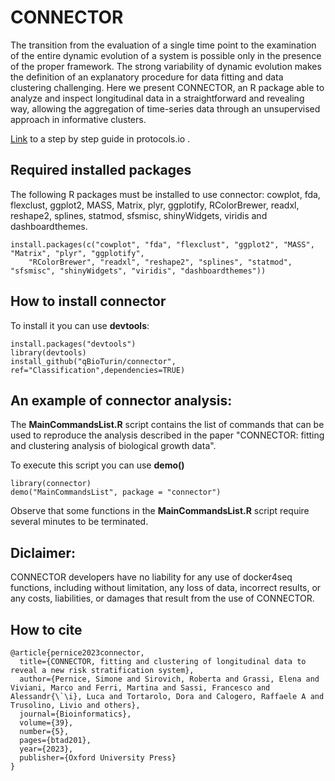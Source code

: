 # CONNECTOR
The transition from the evaluation of a single time point to the examination of the entire dynamic evolution of a system is possible only in the presence of the proper framework. The strong variability of dynamic evolution makes the definition of an explanatory procedure for data fitting and data clustering challenging. Here we present CONNECTOR, an R package able to analyze and inspect longitudinal data in a straightforward and revealing way, allowing the aggregation of time-series data through an unsupervised approach in informative clusters.

[Link](https://www.protocols.io/view/connector-fitting-and-clustering-of-longitudinal-d-xdvfi66) to a step by step guide in protocols.io .

## Required installed packages
The following R packages must be installed to use connector:
cowplot, fda, flexclust, ggplot2, MASS, Matrix, plyr, ggplotify, RColorBrewer, readxl, reshape2, splines, statmod, sfsmisc, shinyWidgets, viridis and dashboardthemes.

```
install.packages(c("cowplot", "fda", "flexclust", "ggplot2", "MASS", "Matrix", "plyr", "ggplotify",
	"RColorBrewer", "readxl", "reshape2", "splines", "statmod", "sfsmisc", "shinyWidgets", "viridis", "dashboardthemes"))
```

## How to install connector
To install it you can use  **devtools**:

```
install.packages("devtools")
library(devtools)
install_github("qBioTurin/connector", ref="Classification",dependencies=TRUE)
```

## An example of connector analysis:
The **MainCommandsList.R** script contains the list of commands that can be used to reproduce the analysis described in the paper "CONNECTOR: fitting and clustering analysis of biological growth data".

To execute this script you can use **demo()**
```
library(connector)
demo("MainCommandsList", package = "connector")
```
Observe that some functions in the **MainCommandsList.R** script require several minutes to be terminated. 

## Diclaimer:
CONNECTOR developers have no liability for any use of docker4seq functions, including without limitation, any loss of data, incorrect results, or any costs, liabilities, or damages that result from the use of CONNECTOR. 

## How to cite

```
@article{pernice2023connector,
  title={CONNECTOR, fitting and clustering of longitudinal data to reveal a new risk stratification system},
  author={Pernice, Simone and Sirovich, Roberta and Grassi, Elena and Viviani, Marco and Ferri, Martina and Sassi, Francesco and Alessandr{\`\i}, Luca and Tortarolo, Dora and Calogero, Raffaele A and Trusolino, Livio and others},
  journal={Bioinformatics},
  volume={39},
  number={5},
  pages={btad201},
  year={2023},
  publisher={Oxford University Press}
}
```

